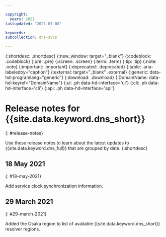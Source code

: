 ```yaml
---

copyright:
  years: 2021
lastupdated: "2021-07-08"

keywords:
subcollection: dns-svcs

---
```

{:shortdesc: .shortdesc}
{:new_window: target="_blank"}
{:codeblock: .codeblock}
{:pre: .pre}
{:screen: .screen}
{:term: .term}
{:tip: .tip}
{:note: .note}
{:important: .important}
{:deprecated: .deprecated}
{:table: .aria-labeledby="caption"}
{:external: target="_blank" .external}
{:generic: data-hd-programlang="generic”}
{:download: .download}
{:DomainName: data-hd-keyref="DomainName"}
{:ui: .ph data-hd-interface='ui'}
{:cli: .ph data-hd-interface='cli'}
{:api: .ph data-hd-interface='api'}


# Release notes for {{site.data.keyword.dns_short}}
{: #release-notes}

Use these release notes to learn about the latest updates to {{site.data.keyword.dns_full}} that are grouped by date.
{:shortdesc}

## 18 May 2021
{: #18-may-2021}

Add service clock synchronization information.

## 29 March 2021
{: #29-march-2021}

Added the Osaka region to list of available {{site.data.keyword.dns_short}} resolver regions.  
